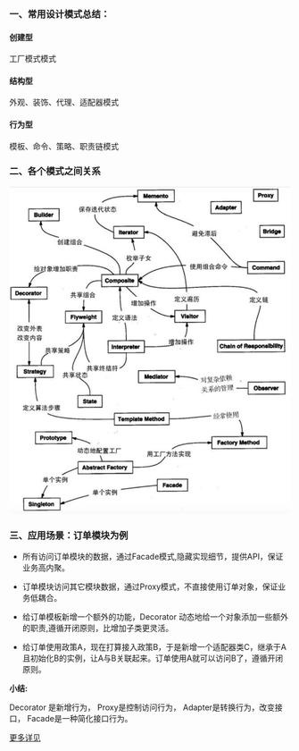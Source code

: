 




### 一、常用设计模式总结：

 #### 创建型
 
  工厂模式模式
  
 #### 结构型
 
 外观、装饰、代理、适配器模式
 
 #### 行为型
 
 模板、命令、策略、职责链模式
 
 
### 二、各个模式之间关系
 
 ![](https://github.com/kgtom/back-end/blob/master/pic/pattern.png)

### 三、应用场景：订单模块为例

* 所有访问订单模块的数据，通过Facade模式,隐藏实现细节，提供API，保证业务高内聚。

* 订单模块访问其它模块数据，通过Proxy模式，不直接使用订单对象，保证业务低耦合。

* 给订单模板新增一个额外的功能，Decorator 动态地给一个对象添加一些额外的职责,遵循开闭原则，比增加子类更灵活。

* 给订单使用政策A，现在打算接入政策B，于是新增一个适配器类C，继承于A且初始化B的实例，让A与B关联起来。订单使用A就可以访问B了，遵循开闭原则。

**小结:**

Decorator 是新增行为，
Proxy是控制访问行为，
Adapter是转换行为，改变接口，
Facade是一种简化接口行为。

[更多详见](https://github.com/kgtom/design-pattern)

